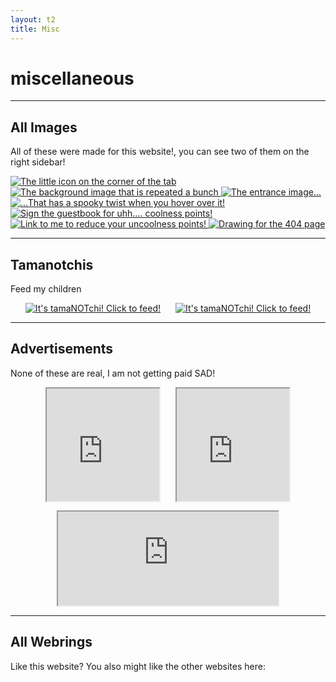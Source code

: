 ```yaml
---
layout: t2
title: Misc
---
```

# miscellaneous
---

## All Images <i class="ph ph-images"></i>

All of these were made for this website!, you can see two of them on the right sidebar!
<div class="gallery">
        <a href="/_img/1favicon.png" data-caption="The little icon on the corner of the tab">
            <img class="thumb" src="/_img/1favicon.png" alt="The little icon on the corner of the tab">
        </a>
        <a href="/_img/1bg.png" data-caption="The background image that is repeated a bunch">
            <img class="thumb" src="/_img/1bg.png" alt="The background image that is repeated a bunch">
        </a>
        <a href="/_img/1entrance.png" data-caption="The entrance image...">
            <img class="thumb" src="/_img/1entrance.png" alt="The entrance image...">
        </a>
        <a href="/_img/1entrance_hover.png" data-caption="...That has a spooky twist when you hover over it!">
            <img class="thumb" src="/_img/1entrance_hover.png" alt="...That has a spooky twist when you hover over it!">
        </a>
        <a href="/_img/1guestbook.png" data-caption="Sign the guestbook for uhh.... coolness points!">
            <img class="thumb" src="/_img/1guestbook.png" alt="Sign the guestbook for uhh.... coolness points!">
        </a>
        <a href="/_img/1button.png" data-caption="Link to me to reduce your uncoolness points!">
            <img class="thumb" src="/_img/1button.png" alt="Link to me to reduce your uncoolness points!">
        </a>
        <a href="/_img/1pagenotfound.png" data-caption="You found a page that doesn't exist! Or maybe it used to exist and I deleted it for some reason">
            <img class="thumb" src="/_img/1pagenotfound.png" alt="Drawing for the 404 page">
        </a>
    </div>

---

## Tamanotchis <i class="ph ph-paw-print"></i>

Feed my children

<center><a style="margin-right:10px;" href="https://tamanotchi.world/8924c"><img src="https://tamanotchi.world/i2/8924" alt="It's tamaNOTchi! Click to feed!"></a> <a style="margin-left:10px;" href="https://tamanotchi.world/8925c"><img src="https://tamanotchi.world/i2/8925" alt="It's tamaNOTchi! Click to feed!"></a>
        </center>

---

## Advertisements <i class="ph ph-x-circle"></i>

None of these are real, I am not getting paid SAD!

<center><iframe style="width:180px; height:180px; margin-right:10px;" src="https://fazlabz-dev.github.io/openlink/embed.html" name="neolink"></iframe> <iframe style="width:180px; height:180px; margin-left:10px;" src="https://dimden.neocities.org/navlink/" name="neolink"></iframe>

<iframe style="width:70%; margin-top:10px;" src="https://hbaguette.neocities.org/bannerlink/embed.html" name="bannerlink"></iframe> </center>

---

## All Webrings <i class="ph ph-handshake"></i>

Like this website? You also might like the other websites here:

<center>
<div style="width: fit-content; margin: auto;" id='furryring'>
    <script type="text/javascript" src="https://furryring.neocities.org/onionring-variables.js"></script>
    <script type="text/javascript" src="https://furryring.neocities.org/onionring-widget.js"></script>
</div>
<div id='xenicRing'>
    <script type="text/javascript" src="https://xenics.neocities.org/onionring-variables.js"></script>
    <script type="text/javascript" src="https://xenics.neocities.org/onionring-widget.js"></script>
    <link rel="stylesheet" href="https://xenics.neocities.org/onionring.css">
                    </div>
<script src="https://webcatz.neocities.org/beepbox-webring/ring.js"></script>
<!--START OF SELF INSERT WEBRING-->
<div id="selfinsertwebring" style="width:75%;">
    <script src="/_assets/showWebring.js"></script>
</div>
</center>
